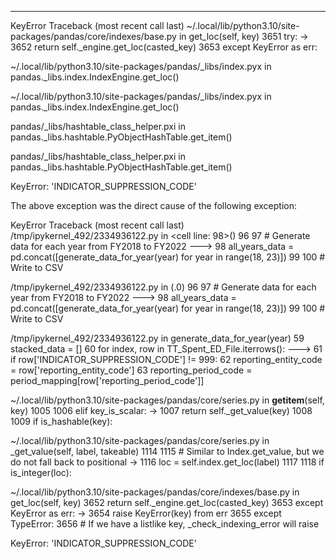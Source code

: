 ---------------------------------------------------------------------------
KeyError                                  Traceback (most recent call last)
~/.local/lib/python3.10/site-packages/pandas/core/indexes/base.py in get_loc(self, key)
   3651         try:
-> 3652             return self._engine.get_loc(casted_key)
   3653         except KeyError as err:

~/.local/lib/python3.10/site-packages/pandas/_libs/index.pyx in pandas._libs.index.IndexEngine.get_loc()

~/.local/lib/python3.10/site-packages/pandas/_libs/index.pyx in pandas._libs.index.IndexEngine.get_loc()

pandas/_libs/hashtable_class_helper.pxi in pandas._libs.hashtable.PyObjectHashTable.get_item()

pandas/_libs/hashtable_class_helper.pxi in pandas._libs.hashtable.PyObjectHashTable.get_item()

KeyError: 'INDICATOR_SUPPRESSION_CODE'

The above exception was the direct cause of the following exception:

KeyError                                  Traceback (most recent call last)
/tmp/ipykernel_492/2334936122.py in <cell line: 98>()
     96 
     97 # Generate data for each year from FY2018 to FY2022
---> 98 all_years_data = pd.concat([generate_data_for_year(year) for year in range(18, 23)])
     99 
    100 # Write to CSV

/tmp/ipykernel_492/2334936122.py in <listcomp>(.0)
     96 
     97 # Generate data for each year from FY2018 to FY2022
---> 98 all_years_data = pd.concat([generate_data_for_year(year) for year in range(18, 23)])
     99 
    100 # Write to CSV

/tmp/ipykernel_492/2334936122.py in generate_data_for_year(year)
     59     stacked_data = []
     60     for index, row in TT_Spent_ED_File.iterrows():
---> 61         if row['INDICATOR_SUPPRESSION_CODE'] != 999:
     62             reporting_entity_code = row['reporting_entity_code']
     63             reporting_period_code = period_mapping[row['reporting_period_code']]

~/.local/lib/python3.10/site-packages/pandas/core/series.py in __getitem__(self, key)
   1005 
   1006         elif key_is_scalar:
-> 1007             return self._get_value(key)
   1008 
   1009         if is_hashable(key):

~/.local/lib/python3.10/site-packages/pandas/core/series.py in _get_value(self, label, takeable)
   1114 
   1115         # Similar to Index.get_value, but we do not fall back to positional
-> 1116         loc = self.index.get_loc(label)
   1117 
   1118         if is_integer(loc):

~/.local/lib/python3.10/site-packages/pandas/core/indexes/base.py in get_loc(self, key)
   3652             return self._engine.get_loc(casted_key)
   3653         except KeyError as err:
-> 3654             raise KeyError(key) from err
   3655         except TypeError:
   3656             # If we have a listlike key, _check_indexing_error will raise

KeyError: 'INDICATOR_SUPPRESSION_CODE'
